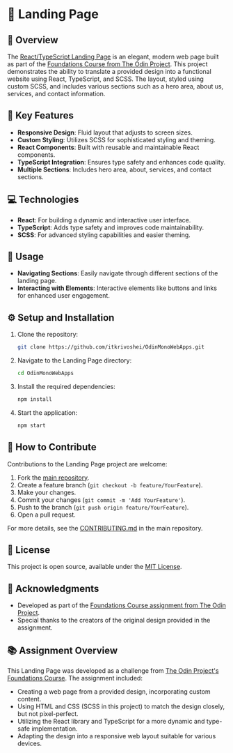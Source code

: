 # 📄 Landing Page

## 📖 Overview

The [React/TypeScript Landing Page](https://itkrivoshei.github.io/OdinMonoWebApps/#/Landing) is an elegant, modern web page built as part of the [Foundations Course from The Odin Project](https://www.theodinproject.com/lessons/foundations-landing-page). This project demonstrates the ability to translate a provided design into a functional website using React, TypeScript, and SCSS. The layout, styled using custom SCSS, and includes various sections such as a hero area, about us, services, and contact information.

## 🌟 Key Features

- **Responsive Design**: Fluid layout that adjusts to screen sizes.
- **Custom Styling**: Utilizes SCSS for sophisticated styling and theming.
- **React Components**: Built with reusable and maintainable React components.
- **TypeScript Integration**: Ensures type safety and enhances code quality.
- **Multiple Sections**: Includes hero area, about, services, and contact sections.

## 💻 Technologies

- **React**: For building a dynamic and interactive user interface.
- **TypeScript**: Adds type safety and improves code maintainability.
- **SCSS**: For advanced styling capabilities and easier theming.

## 🚀 Usage

- **Navigating Sections**: Easily navigate through different sections of the landing page.
- **Interacting with Elements**: Interactive elements like buttons and links for enhanced user engagement.

## ⚙️ Setup and Installation

1. Clone the repository:
   ```bash
   git clone https://github.com/itkrivoshei/OdinMonoWebApps.git
   ```
2. Navigate to the Landing Page directory:
   ```bash
   cd OdinMonoWebApps
   ```
3. Install the required dependencies:
   ```bash
   npm install
   ```
4. Start the application:
   ```bash
   npm start
   ```

## 🤝 How to Contribute

Contributions to the Landing Page project are welcome:

1. Fork the [main repository](https://github.com/itkrivoshei/OdinMonoWebApps).
2. Create a feature branch (`git checkout -b feature/YourFeature`).
3. Make your changes.
4. Commit your changes (`git commit -m 'Add YourFeature'`).
5. Push to the branch (`git push origin feature/YourFeature`).
6. Open a pull request.

For more details, see the [CONTRIBUTING.md](https://github.com/itkrivoshei/OdinMonoWebApps/blob/master/CONTRIBUTING.md) in the main repository.

## 📜 License

This project is open source, available under the [MIT License](https://github.com/itkrivoshei/OdinMonoWebApps/blob/master/LICENSE).

## 🌟 Acknowledgments

- Developed as part of the [Foundations Course assignment from The Odin Project](https://www.theodinproject.com/lessons/foundations-landing-page).
- Special thanks to the creators of the original design provided in the assignment.

## 📚 Assignment Overview

This Landing Page was developed as a challenge from [The Odin Project's Foundations Course](https://www.theodinproject.com/lessons/foundations-landing-page). The assignment included:

- Creating a web page from a provided design, incorporating custom content.
- Using HTML and CSS (SCSS in this project) to match the design closely, but not pixel-perfect.
- Utilizing the React library and TypeScript for a more dynamic and type-safe implementation.
- Adapting the design into a responsive web layout suitable for various devices.
